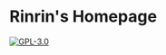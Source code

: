 # Rinrin's Homepage

[![GPL-3.0](https://img.shields.io/github/license/Rinrin0413/rinrin0413.github.io?color=%23BD0102&style=for-the-badge)](./LICENSE.md)

